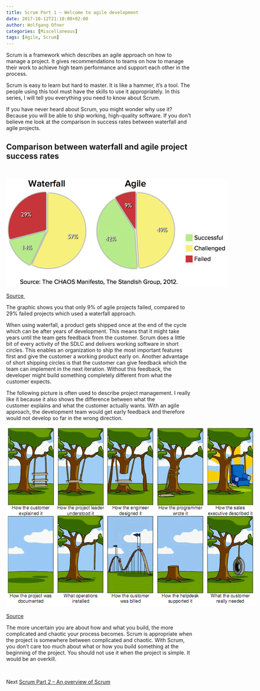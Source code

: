 ```yaml
---
title: Scrum Part 1 – Welcome to agile development
date: 2017-10-12T21:10:00+02:00
author: Wolfgang Ofner
categories: [Miscellaneous]
tags: [Agile, Scrum]
---
```

Scrum is a framework which describes an agile approach on how to manage a project. It gives recommendations to teams on how to manage their work to achieve high team performance and support each other in the process.

Scrum is easy to learn but hard to master. It is like a hammer, it’s a tool. The people using this tool must have the skills to use it appropriately. In this series, I will tell you everything you need to know about Scrum.

If you have never heard about Scrum, you might wonder why use it? Because you will be able to ship working, high-quality software. If you don’t believe me look at the comparison in success rates between waterfall and agile projects.

## Comparison between waterfall and agile project success rates

&nbsp;

<div id="attachment_165" style="width: 610px" class="wp-caption aligncenter">
  <a href="/wp-content/uploads/2017/10/Agile-Waterfall-Success-Failure-Rates.jpg"><img aria-describedby="caption-attachment-165" loading="lazy" class="wp-image-165 size-full" src="/wp-content/uploads/2017/10/Agile-Waterfall-Success-Failure-Rates.jpg" alt="Agile (Scrum) - Waterfall Success Failure Rates" width="600" height="292" /></a>
  
  <p id="caption-attachment-165" class="wp-caption-text">
    <a href="https://www.mountaingoatsoftware.com/blog/agile-succeeds-three-times-more-often-than-waterfall" target="_blank" rel="noopener">Source </a>
  </p>
</div>

The graphic shows you that only 9% of agile projects failed, compared to 29% failed projects which used a waterfall approach.

When using waterfall, a product gets shipped once at the end of the cycle which can be after years of development. This means that it might take years until the team gets feedback from the customer. Scrum does a little bit of every activity of the SDLC and delivers working software in short circles. This enables an organization to ship the most important features first and give the customer a working product early on. Another advantage of short shipping circles is that the customer can give feedback which the team can implement in the next iteration. Without this feedback, the developer might build something completely different from what the customer expects.

The following picture is often used to describe project management. I really like it because it also shows the difference between what the customer explains and what the customer actually wants. With an agile approach, the development team would get early feedback and therefore would not develop so far in the wrong direction.

<div id="attachment_168" style="width: 684px" class="wp-caption aligncenter">
  <a href="/wp-content/uploads/2017/10/tree-swing-project-management.png"><img aria-describedby="caption-attachment-168" loading="lazy" class="wp-image-168 size-full" src="/wp-content/uploads/2017/10/tree-swing-project-management.png" alt="tree swing project management used for explaining Scrum" width="674" height="488" /></a>
  
  <p id="caption-attachment-168" class="wp-caption-text">
    <a href="https://www.tamingdata.com/2010/07/08/the-project-management-tree-swing-cartoon-past-and-present/" target="_blank" rel="noopener">Source</a>
  </p>
</div>

The more uncertain you are about how and what you build, the more complicated and chaotic your process becomes. Scrum is appropriate when the project is somewhere between complicated and chaotic. With Scrum, you don’t care too much about what or how you build something at the beginning of the project. You should not use it when the project is simple. It would be an overkill.

&nbsp;

Next <a href="http://www.programmingwithwolfgang.com/scrum-part-2-overview-scrum/" target="_blank" rel="noopener">Scrum Part 2 &#8211; An overview of Scrum</a>